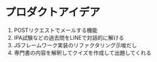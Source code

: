 # プロダクトアイデア

1. POSTリクエストでメールする機能
1. IPA試験などの過去問をLINEで対話的に解ける
1. JSフレームワーク実装のリファクタリング示唆だし 
1. 専門書の内容を解釈してクイズを作成して出題してくれる
